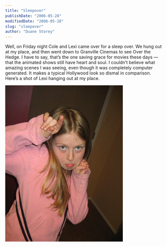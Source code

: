 ```yaml
---
title: "Sleepover"
publishDate: "2006-05-28"
modifiedDate: "2006-05-28"
slug: "sleepover"
author: "Duane Storey"
---
```


Well, on Friday night Cole and Lexi came over for a sleep over. We hung out at my place, and then went down to Granville Cinemas to see Over the Hedge. I have to say, that’s the one saving grace for movies these days — that the animated shows still have heart and soul. I couldn’t believe what amazing scenes I was seeing, even though it was completely computer generated. It makes a typical Hollywood look so dismal in comparison. Here’s a shot of Lexi hanging out at my place.

[![Lexi](_images/sleepover-1.jpg)](http://www.flickr.com/photos/duanestorey/154539979/)